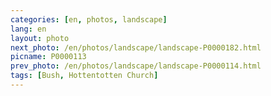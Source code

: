 ```yaml
---
categories: [en, photos, landscape]
lang: en
layout: photo
next_photo: /en/photos/landscape/landscape-P0000182.html
picname: P0000113
prev_photo: /en/photos/landscape/landscape-P0000114.html
tags: [Bush, Hottentotten Church]
---
```

